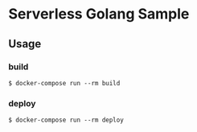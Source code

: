 # Serverless Golang Sample


## Usage

### build

```
$ docker-compose run --rm build
```

### deploy

```
$ docker-compose run --rm deploy
```
